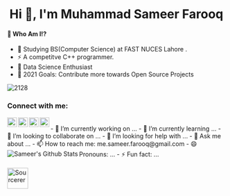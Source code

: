 <h1 align="center">Hi 👋, I'm Muhammad Sameer Farooq</h1>

#### 🤔 Who Am I!?

- 🏫 Studying BS(Computer Science) at FAST NUCES Lahore .
- ⚡️ A competitve C++ programmer.
- 🚀 Data Science Enthusiast
- 🥅 2021 Goals: Contribute more towards Open Source Projects

 
<p align="left"> <img src="https://komarev.com/ghpvc/?username=msameerfarooq" alt="2128" /> </p>

### Connect with me:

[<img align="left" alt="Sameer | Facebook" width="22px" src="https://cdn.jsdelivr.net/npm/simple-icons@v3/icons/facebook.svg" />][facebook]
[<img align="left" alt="Sameer | Twitter" width="22px" src="https://cdn.jsdelivr.net/npm/simple-icons@v3/icons/twitter.svg" />][twitter]
[<img align="left" alt="Sameer | LinkedIn" width="22px" src="https://cdn.jsdelivr.net/npm/simple-icons@v3/icons/linkedin.svg" />][linkedin]
[<img align="left" alt="Sameer | Instagram" width="22px" src="https://cdn.jsdelivr.net/npm/simple-icons@v3/icons/instagram.svg" />][instagram]

<br>
- 🔭 I’m currently working on ...
- 🌱 I’m currently learning ...
- 👯 I’m looking to collaborate on ...
- 🤔 I’m looking for help with ...
- 💬 Ask me about ...
- 📫 How to reach me: me.sameer.farooq@gmail.com
- 😄 Pronouns: ...
- ⚡ Fun fact: ...

<img align="left" alt="Sameer's Github Stats" src="https://github-readme-stats.vercel.app/api?username=msameerfarooq&show_icons=true&hide_border=true" />
<br />
<br />
<a href="https://sourcerer.io/msameerfarooq"><img src="https://sourcerer.io/icons/logo-sharing.svg"height="48px" alt="Sourcerer"></a>

[facebook]: https://www.facebook.com/msameerfarooq
[instagram]: https://instagram.com/msameerfarooq
[twitter]: https://twitter.com/msameerfarooq
[linkedin]: https://www.linkedin.com/in/msameerfarooq/
